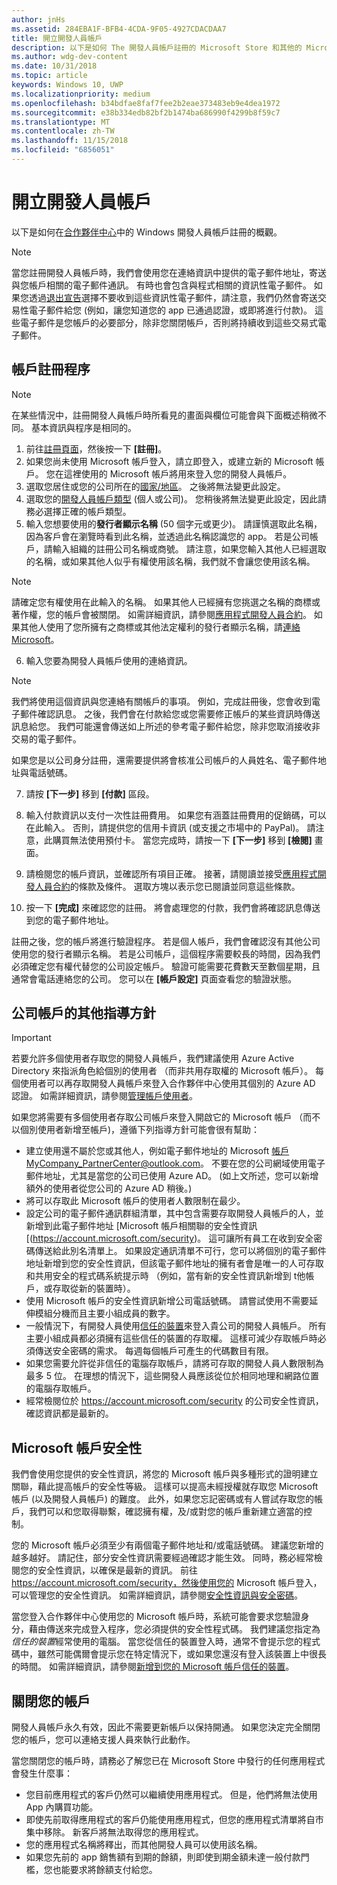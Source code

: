 ```yaml
---
author: jnHs
ms.assetid: 284EBA1F-BFB4-4CDA-9F05-4927CDACDAA7
title: 開立開發人員帳戶
description: 以下是如何 The 開發人員帳戶註冊的 Microsoft Store 和其他的 Microsoft 程式在合作夥伴中心的概觀。
ms.author: wdg-dev-content
ms.date: 10/31/2018
ms.topic: article
keywords: Windows 10, UWP
ms.localizationpriority: medium
ms.openlocfilehash: b34bdfae8faf7fee2b2eae373483eb9e4dea1972
ms.sourcegitcommit: e38b334edb82bf2b1474ba686990f4299b8f59c7
ms.translationtype: MT
ms.contentlocale: zh-TW
ms.lasthandoff: 11/15/2018
ms.locfileid: "6856051"
---
```

# <a name="opening-a-developer-account"></a>開立開發人員帳戶

以下是如何在[合作夥伴中心](https://partner.microsoft.com/dashboard)中的 Windows 開發人員帳戶註冊的概觀。

> [!NOTE]
> 當您註冊開發人員帳戶時，我們會使用您在連絡資訊中提供的電子郵件地址，寄送與您帳戶相關的電子郵件通訊。 有時也會包含與程式相關的資訊性電子郵件。 如果您透過[退出宣告](http://go.microsoft.com/fwlink/p/?LinkId=533280)選擇不要收到這些資訊性電子郵件，請注意，我們仍然會寄送交易性電子郵件給您 (例如，讓您知道您的 app 已通過認證，或即將進行付款)。 這些電子郵件是您帳戶的必要部分，除非您關閉帳戶，否則將持續收到這些交易式電子郵件。

## <a name="the-account-signup-process"></a>帳戶註冊程序

> [!NOTE]
> 在某些情況中，註冊開發人員帳戶時所看見的畫面與欄位可能會與下面概述稍微不同。 基本資訊與程序是相同的。

1.  前往[註冊頁面](http://go.microsoft.com/fwlink/p/?LinkId=615100)，然後按一下 **\[註冊\]**。
2.  如果您尚未使用 Microsoft 帳戶登入，請立即登入，或建立新的 Microsoft 帳戶。 您在這裡使用的 Microsoft 帳戶將用來登入您的開發人員帳戶。
3.  選取您居住或您的公司所在的[國家/地區](account-types-locations-and-fees.md#developer-account-and-app-submission-markets)。 之後將無法變更此設定。
4.  選取您的[開發人員帳戶類型](account-types-locations-and-fees.md) (個人或公司)。 您稍後將無法變更此設定，因此請務必選擇正確的帳戶類型。
5.  輸入您想要使用的**發行者顯示名稱** (50 個字元或更少)。 請謹慎選取此名稱，因為客戶會在瀏覽時看到此名稱，並透過此名稱認識您的 app。 若是公司帳戶，請輸入組織的註冊公司名稱或商號。 請注意，如果您輸入其他人已經選取的名稱，或如果其他人似乎有權使用該名稱，我們就不會讓您使用該名稱。 

   > [!NOTE]
   > 請確定您有權使用在此輸入的名稱。 如果其他人已經擁有您挑選之名稱的商標或著作權，您的帳戶會被關閉。 如需詳細資訊，請參閱[應用程式開發人員合約](https://docs.microsoft.com/legal/windows/agreements/app-developer-agreement)。 如果其他人使用了您所擁有之商標或其他法定權利的發行者顯示名稱，請[連絡 Microsoft](http://go.microsoft.com/fwlink/p/?LinkId=233777)。    

6.  輸入您要為開發人員帳戶使用的連絡資訊。

   > [!NOTE]
   > 我們將使用這個資訊與您連絡有關帳戶的事項。 例如，完成註冊後，您會收到電子郵件確認訊息。 之後，我們會在付款給您或您需要修正帳戶的某些資訊時傳送訊息給您。 我們可能還會傳送如上所述的參考電子郵件給您，除非您取消接收非交易的電子郵件。

   如果您是以公司身分註冊，還需要提供將會核准公司帳戶的人員姓名、電子郵件地址與電話號碼。

7.  請按 **\[下一步\]** 移到 **\[付款\]** 區段。

8.  輸入付款資訊以支付一次性註冊費用。 如果您有涵蓋註冊費用的促銷碼，可以在此輸入。 否則，請提供您的信用卡資訊 (或支援之市場中的 PayPal)。 請注意，此購買無法使用預付卡。 當您完成時，請按一下 **\[下一步\]** 移到 **\[檢閱\]** 畫面。

9.  請檢閱您的帳戶資訊，並確認所有項目正確。 接著，請閱讀並接受[應用程式開發人員合約](https://docs.microsoft.com/legal/windows/agreements/app-developer-agreement)的條款及條件。 選取方塊以表示您已閱讀並同意這些條款。

10.  按一下 **\[完成\]** 來確認您的註冊。 將會處理您的付款，我們會將確認訊息傳送到您的電子郵件地址。

註冊之後，您的帳戶將進行驗證程序。 若是個人帳戶，我們會確認沒有其他公司使用您的發行者顯示名稱。 若是公司帳戶，這個程序需要較長的時間，因為我們必須確定您有權代替您的公司設定帳戶。 驗證可能需要花費數天至數個星期，且通常會電話連絡您的公司。 您可以在 **\[帳戶設定\]** 頁面查看您的驗證狀態。


## <a name="additional-guidelines-for-company-accounts"></a>公司帳戶的其他指導方針

> [!IMPORTANT]
> 若要允許多個使用者存取您的開發人員帳戶，我們建議使用 Azure Active Directory 來指派角色給個別的使用者 （而非共用存取權的 Microsoft 帳戶）。 每個使用者可以再存取開發人員帳戶來登入合作夥伴中心使用其個別的 Azure AD 認證。 如需詳細資訊，請參閱[管理帳戶使用者](manage-account-users.md)。

如果您將需要有多個使用者存取公司帳戶來登入開啟它的 Microsoft 帳戶 （而不以個別使用者新增至帳戶)，遵循下列指導方針可能會很有幫助：

-   建立使用還不屬於您或其他人，例如電子郵件地址的 Microsoft 帳戶MyCompany_PartnerCenter@outlook.com。 不要在您的公司網域使用電子郵件地址，尤其是當您的公司已使用 Azure AD。 (如上文所述，您可以新增額外的使用者從您公司的 Azure AD 稍後。)
-   將可以存取此 Microsoft 帳戶的使用者人數限制在最少。
-   設定公司的電子郵件通訊群組清單，其中包含需要存取開發人員帳戶的人，並新增到此電子郵件地址 [Microsoft 帳戶相關聯的安全性資訊 [(https://account.microsoft.com/security)。 這可讓所有員工在收到安全密碼傳送給此別名清單上。 如果設定通訊清單不可行，您可以將個別的電子郵件地址新增到您的安全性資訊，但該電子郵件地址的擁有者會是唯一的人可存取和共用安全的程式碼系統提示時 （例如，當有新的安全性資訊新增到 t他帳戶，或存取從新的裝置時）。
-   使用 Microsoft 帳戶的安全性資訊新增公司電話號碼。 請嘗試使用不需要延伸模組分機而且主要小組成員的數字。
-   一般情況下，有開發人員使用[信任的裝置](https://support.microsoft.com/help/12369/microsoft-account-add-a-trusted-device)來登入貴公司的開發人員帳戶。 所有主要小組成員都必須擁有這些信任的裝置的存取權。 這樣可減少存取帳戶時必須傳送安全密碼的需求。 每週每個帳戶可產生的代碼數目有限。
-   如果您需要允許從非信任的電腦存取帳戶，請將可存取的開發人員人數限制為最多 5 位。 在理想的情況下，這些開發人員應該從位於相同地理和網路位置的電腦存取帳戶。
-   經常檢閱位於 https://account.microsoft.com/security 的公司安全性資訊，確認資訊都是最新的。


## <a name="microsoft-account-security"></a>Microsoft 帳戶安全性

我們會使用您提供的安全性資訊，將您的 Microsoft 帳戶與多種形式的證明建立關聯，藉此提高帳戶的安全性等級。 這樣可以提高未經授權就存取您 Microsoft 帳戶 (以及開發人員帳戶) 的難度。 此外，如果您忘記密碼或有人嘗試存取您的帳戶，我們可以和您取得聯繫，確認擁有權，及/或對您的帳戶重新建立適當的控制。

您的 Microsoft 帳戶必須至少有兩個電子郵件地址和/或電話號碼。 建議您新增的越多越好。 請記住，部分安全性資訊需要經過確認才能生效。 同時，務必經常檢閱您的安全性資訊，以確保是最新的資訊。 前往 https://account.microsoft.com/security，然後使用您的 Microsoft 帳戶登入，可以管理您的安全性資訊。 如需詳細資訊，請參閱[安全性資訊與安全密碼](https://support.microsoft.com/help/12428/microsoft-account-security-info-and-security-codes)。

當您登入合作夥伴中心使用您的 Microsoft 帳戶時，系統可能會要求您驗證身分，藉由傳送來完成登入程序，您必須提供的安全性程式碼。 我們建議您指定為*信任的裝置*經常使用的電腦。 當您從信任的裝置登入時，通常不會提示您的程式碼中，雖然可能偶爾會提示您在特定情況下，或如果您還沒有登入該裝置上中很長的時間。 如需詳細資訊，請參閱[新增到您的 Microsoft 帳戶信任的裝置](https://support.microsoft.com/help/12369/microsoft-account-add-a-trusted-device)。


## <a name="closing-your-account"></a>關閉您的帳戶

開發人員帳戶永久有效，因此不需要更新帳戶以保持開通。 如果您決定完全關閉您的帳戶，您可以連絡支援人員來執行此動作。

當您關閉您的帳戶時，請務必了解您已在 Microsoft Store 中發行的任何應用程式會發生什麼事：

-   您目前應用程式的客戶仍然可以繼續使用應用程式。 但是，他們將無法使用 App 內購買功能。
-   即使先前取得應用程式的客戶仍能使用應用程式，但您的應用程式清單將自市集中移除。 新客戶將無法取得您的應用程式。
-   您的應用程式名稱將釋出，而其他開發人員可以使用該名稱。
-   如果您先前的 app 銷售額有到期的餘額，則即使到期金額未達一般付款門檻，您也能要求將餘額支付給您。

